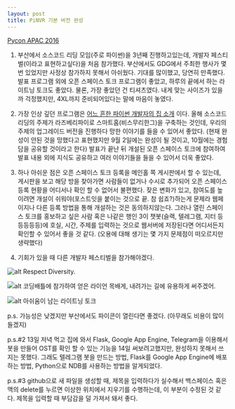 ```yaml
---
layout: post
title: PiNVR 기본 버전 완성
---
```


[Pycon APAC 2016](https://www.pycon.kr/2016apac/)

1. 부산에서 소스코드 리딩 모임(주로 파이썬)을 3년째 진행하고있는데,
개발자 페스티벌(이라고 표현하고싶다)을 처음 참가했다.
부산에서도 GDG에서 주최한 행사가 몇 번 있었지만 사정상 참가하지 못해서 아쉬웠다.
기대를 많이했고, 당연히 만족했다.
발표 프로그램 외에 오픈 스페이스 토크 프로그램이 좋았고,
하루의 끝에서 하는 라이트닝 토크도 좋았다.
물론, 가장 좋았던 건 티셔츠였다.
내게 맞는 사이즈가 있을까 걱정했지만,
4XL까지 준비되어있다는 말에 마음이 놓였다.


2. 가장 인상 깊던 프로그램은 [어느 흔한 파이썬 개발자의 집 소개](https://www.pycon.kr/2016apac/program/45) 이다.
올해 소스코드 리딩의 주제가 라즈베리파이로 스마트홈(비스무리한그)을 구축하는 것인데,
우리의 주제의 업그레이드 버전을 진행하다 망한 이야기를 들을 수 있어서 좋았다.
(현재 완성이 안된 것을 망했다고 표현했지만 9월 2일에는 완성이 될 것이고, 10월에는 경험담을 공유할 것이라고 한다)
발표가 끝난 뒤 개설된 오픈 스페이스 토크에 참여하여 발표 내용 외에 지식도 공유하고 여러 이야기들을 들을 수 있어서 더욱 좋았다.


3. 하나 아쉬운 점은 오픈 스페이스 토크 등록을 메인홀 쪽 게시판에서 할 수 있는데,
게시판을 보고 해당 방을 찾아가면 사람들이 없거나
수시로 추가되어 오픈 스페이스 등록 현황을 어디서나 확인 할 수 없어서 불편했다.
잦은 변화가 있고, 참여도를 높이려면 개설이 쉬워야(포스트잇을 붙이는 것으로 끝. 참 쉽죠?)하는게 문제라
웹페이지나 다른 등록 방법을 통해 개설하는 것은 동의하지않는다.
그러나 열린 스페이스 토크를 홍보하고 싶은 사람 혹은 나같은 행인 3이 챗봇(슬랙, 텔레그램, 지터 등등등등등)에
호실, 시간, 주제를 입력하는 것으로 웹서버에 저장된다면 어디서든지 확인할 수 있어서 좋을 것 같다.
(오용에 대해 생기는 몇 가지 문제점이 떠오르지만 생략했다)


4. 기회가 있을 때 다른 개발자 페스티벌을 참가해야겠다. 


![alt Respect Diversity.](../images/20160814-01.png)

![alt 코딩배틀에 참가하여 얻은 라이언 목배게, 내려가는 길에 유용하게 써주겠어.](../images/20160814-02.png)

![alt 아쉬움이 남는 라이트닝 토크](../images/20160814-03.png)

p.s. 가능성은 낮겠지만 부산에서도 파이콘이 열린다면 좋겠다.
(아무래도 비용이 많이 들겠지)

p.s.#2 13일 저녁 먹고 집에 와서 Flask, Google App Engine, Telegram을 이용해서 봇을 만들어 OST를 확인 할 수 있는 기능을 14일 써보려고했지만,
완성하지 못해서 쓰지는 못했다.
그래도 텔레그램 봇을 만드는 방법,
Flask를 Google App Engine에 배포하는 방법,
Python으로 NDB를 사용하는 방법을 알게되었다.

p.s.#3 github으로 새 파일을 생성할 때,
제목을 입력하다가 실수해서 백스페이스 혹은 맥의 delete를 누르면 이상한 위치에서 지우기를 수행하는데,
이 부분이 수정된 것 같다.
제목을 입력할 때 부담감을 덜 가져서 돼서 좋다.
